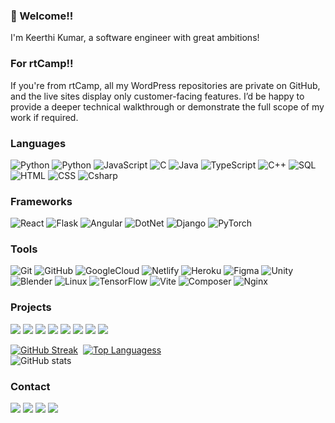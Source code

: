 ### 👋 Welcome!!
I'm Keerthi Kumar, a software engineer with great ambitions! 

### For rtCamp!!
If you're from rtCamp, all my WordPress repositories are private on GitHub, and the live sites display only customer-facing features. I’d be happy to provide a deeper technical walkthrough or demonstrate the full scope of my work if required.

### Languages

![Python](https://img.shields.io/badge/-PHP-000?&logo=Php)
![Python](https://img.shields.io/badge/-Python-000?&logo=Python)
![JavaScript](https://img.shields.io/badge/-JavaScript-000?&logo=JavaScript)
![C](https://img.shields.io/badge/-C-000?&logo=C)
![Java](https://img.shields.io/badge/-Java-000?&logo=Java&logoColor=007396)
![TypeScript](https://img.shields.io/badge/-TypeScript-000?&logo=TypeScript)
![C++](https://img.shields.io/badge/-C++-000?&logo=c%2b%2b&logoColor=00599C)
![SQL](https://img.shields.io/badge/-SQL-000?&logo=MySQL)
![HTML](https://img.shields.io/badge/-HTML-000?&logo=html5)
![CSS](https://img.shields.io/badge/-CSS-000?&logo=css3)
![Csharp](https://img.shields.io/badge/-csharp-000?&logo=csharp)


### Frameworks

![React](https://img.shields.io/badge/-React-000?&logo=React)
![Flask](https://img.shields.io/badge/-Flask-000?&logo=flask)
![Angular](https://img.shields.io/badge/-Angular-000?&logo=Angular)
![DotNet](https://img.shields.io/badge/-DotNet-000?&logo=dotnet)
![Django](https://img.shields.io/badge/-Django-000?&logo=django)
![PyTorch](https://img.shields.io/badge/-PyTorch-000?&logo=PyTorch)

### Tools

![Git](https://img.shields.io/badge/-Git-000?&logo=git)
![GitHub](https://img.shields.io/badge/-GitHub-000?&logo=github)
![GoogleCloud](https://img.shields.io/badge/-GoogleCloud-000?&logo=googlecloud)
![Netlify](https://img.shields.io/badge/-Netlify-000?&logo=netlify)
![Heroku](https://img.shields.io/badge/-Heroku-000?&logo=heroku)
![Figma](https://img.shields.io/badge/-Figma-000?&logo=figma)
![Unity](https://img.shields.io/badge/-Unity-000?&logo=unity)
![Blender](https://img.shields.io/badge/-Blender-000?&logo=blender)
![Linux](https://img.shields.io/badge/-Linux-000?&logo=Linux)
![TensorFlow](https://img.shields.io/badge/-TensorFlow-000?&logo=TensorFlow)
![Vite](https://img.shields.io/badge/-Vite-000?&logo=Vite)
![Composer](https://img.shields.io/badge/-Composer-000?&logo=Composer)
![Nginx](https://img.shields.io/badge/-Nginx-000?&logo=Nginx)


### Projects

[![](https://img.shields.io/badge/-🛒%20Shopping%20Voice%20Assistant-000)](https://github.com/keerthikmr/Voice-assisted-e-commerce-shopping)
[![](https://img.shields.io/badge/-🎥%20Video%20Codec-000)](https://github.com/keerthikmr/video-codec)
[![](https://img.shields.io/badge/-👨‍💼%20Employee%20Management-000)](https://github.com/keerthikmr/Dot-net-EmployeeAPI)
[![](https://img.shields.io/badge/-❔%20Quiz%20App-000)](https://github.com/keerthikmr/Quiz-App)
[![](https://img.shields.io/badge/-🍔%20Kitchen%20Assistant-000)](https://github.com/keerthikmr/acm-hackathon)
[![](https://img.shields.io/badge/-🦕%20DinoStat-000)](https://github.com/chingu-voyages/v48-tier2-team-11)
[![](https://img.shields.io/badge/-✔%20OnTrack-000)](https://github.com/chingu-voyages/v47-tier1-team-02)
[![](https://img.shields.io/badge/-📷%20Arduino%20Camera%20Control-000)](https://github.com/keerthikmr/Arduino-camera-control)

[![GitHub Streak](https://streak-stats.demolab.com?user=keerthikmr&theme=radical&card_height=215&card_width=400)](https://git.io/streak-stats)&nbsp;
[![Top Languagess](https://github-readme-stat-chi-lac.vercel.app/api/top-langs/?username=keerthikmr&layout=donut\&theme=radical)](https://github.com/keerthikmr/github-readme-stats)  
![GitHub stats](https://github-readme-stats.vercel.app/api?username=keerthikmr\&show_icons=true\&theme=radical\&rank_icon=github\&hide=stars)

### Contact

[![](https://img.shields.io/badge/-Gmail-000?&logo=gmail)](mailto:keerthikumar.m10@gmail.com)
[![](https://img.shields.io/badge/-LinkedIn-000?&logo=linkedin)](https://www.linkedin.com/in/keerthi-kumar10)
[![](https://img.shields.io/badge/-LeetCode-000?&logo=leetcode)](https://leetcode.com/u/user3178iC/)
[![](https://img.shields.io/badge/-CodeWars-000?&logo=codewars)](https://www.codewars.com/users/Thunder-11)
